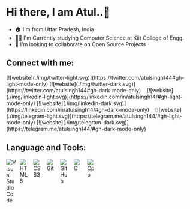 <h1>Hi there, I am Atul..👋</h1>

- 🏠 I'm from Uttar Pradesh, India
- 🧑‍🎓 I'm Currently studying Computer Science at Kiit College of Engg.
- 👯 I'm looking to collaborate on Open Source Projects

<h2 align= "left">Connect with me:</h2>

<div alt="Socials">
[![website](./img/twitter-light.svg)](https://twitter.com/atulsingh144#gh-light-mode-only)
[![website](./img/twitter-dark.svg)](https://twitter.com/atulsingh144#gh-dark-mode-only)
&nbsp;&nbsp;
[![website](./img/linkedin-light.svg)](https://linkedin.com/in/atulsingh14/#gh-light-mode-only)
[![website](./img/linkedin-dark.svg)](https://linkedin.com/in/atulsingh14/#gh-dark-mode-only)
&nbsp;&nbsp;
[![website](./img/telegram-light.svg)](https://telegram.me/atulsingh144/#gh-light-mode-only)
[![website](./img/telegram-dark.svg)](https://telegram.me/atulsingh144/#gh-dark-mode-only)
</div>

<h2>Language and Tools:</h2>

<div alt="Coding Languages">
<img align="left" alt="Visual Studio Code" width="26px" src="https://cdn.jsdelivr.net/gh/devicons/devicon/icons/vscode/vscode-original.svg" style="padding-right:10px;" />
<img align="left" alt="HTML5" width="26px" src="https://cdn.jsdelivr.net/gh/devicons/devicon/icons/html5/html5-original.svg" style="padding-right:10px;" />
<img align="left" alt="CSS3" width="26px" src="https://cdn.jsdelivr.net/gh/devicons/devicon/icons/css3/css3-original.svg" style="padding-right:10px;" />
<img align="left" alt="Git" width="26px" src="https://cdn.jsdelivr.net/gh/devicons/devicon/icons/git/git-original.svg" style="padding-right:10px;" />
<img align="left" alt="GitHub" width="26px" src="https://cdn.jsdelivr.net/npm/simple-icons@3.13.0/icons/github.svg" style="padding-right:10px;" />
<img align="left" alt="C" width="26px" src="./img/c-logo.svg" style="padding-right:10px;">
<img align="left" alt="Cpp" width="26px" src="./img/cpp-logo.svg" style="padding-right:10px;">

</div>
